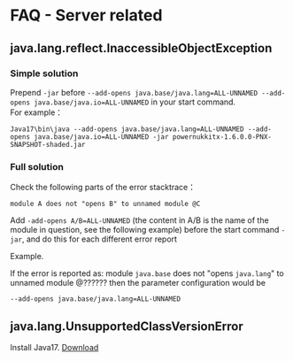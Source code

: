 # FAQ - Server related 

## java.lang.reflect.InaccessibleObjectException  
### Simple solution
Prepend `-jar` before `--add-opens java.base/java.lang=ALL-UNNAMED --add-opens java.base/java.io=ALL-UNNAMED` in your start command.  
For example：
```
Java17\bin\java --add-opens java.base/java.lang=ALL-UNNAMED --add-opens java.base/java.io=ALL-UNNAMED -jar powernukkitx-1.6.0.0-PNX-SNAPSHOT-shaded.jar
```
### Full solution
Check the following parts of the error stacktrace：
```
module A does not "opens B" to unnamed module @C
```
Add `-add-opens A/B=ALL-UNNAMED` (the content in A/B is the name of the module in question, see the following example) before the start command `-jar`, and do this for each different error report  

Example.

If the error is reported as: module `java.base` does not "opens `java.lang`" to unnamed module @?????? then the parameter configuration would be
```
--add-opens java.base/java.lang=ALL-UNNAMED
```

## java.lang.UnsupportedClassVersionError
Install Java17. [Download](https://mirrors.tuna.tsinghua.edu.cn/AdoptOpenJDK/17/jre/x64/windows/OpenJDK17U-jre_x64_windows_hotspot_17.0.2_8.zip)